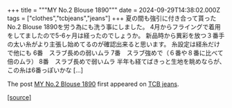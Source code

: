+++
title = """MY No.2 Blouse 1890"""
date = 2024-09-29T14:38:02.000Z
tags = ["clothes","tcbjeans","jeans"]
+++
夏の間も強引に付き合って貰ったNo.2 Blouse 1890を労う為にも洗う事にしました。 4月からフライングで着用をしてましたので5-6ヶ月は経ったのでしょうか。 新品時から異彩を放つ３番手の太い糸がより主張し始めてるのが確認出来ると思います。 糸設定は経糸だけで他にも 6番　スラブ長めの弱いムラ 7番　スラブ強めで（６番や８番に比べて倍のムラ） 8番　スラブ長めで弱いムラ 半年も経てばきっと生地を眺めならが、この糸は6番っぽいかな \[…\]

The post [MY No.2 Blouse 1890](http://tcbjeans.com/2024/09/29/49324) first appeared on [TCB jeans](http://tcbjeans.com).

[[source]](http://tcbjeans.com/2024/09/29/49324)
